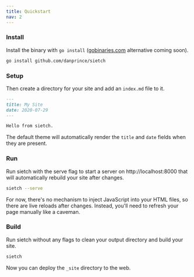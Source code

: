 ```yaml
---
title: Quickstart
nav: 2
---
```


### Install
Install the binary with `go install` ([gobinaries.com](https://gobinaries.com) alternative coming soon).

```sh
go install github.com/danprince/sietch
```

### Setup

Then create a directory for your site and add an `index.md` file to it.

```md
---
title: My Site
date: 2020-07-29
---

Hello from sietch.
```

The default theme will automatically render the `title` and `date` fields when they are present.

### Run
Run sietch with the serve flag to start a server on http://localhost:8000 that will automatically rebuild your site after changes.

```sh
sietch --serve
```

For now, there's no mechanism to inject JavaScript into your HTML files, so there are live reloads after changes. Instead, you'll need to refresh your page manually like a caveman. 

### Build
Run sietch without any flags to clean your output directory and build your site.

```sh
sietch
```

Now you can deploy the `_site` directory to the web.
